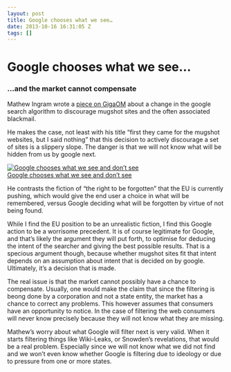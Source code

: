```yaml
---
layout: post
title: Google chooses what we see…
date: 2013-10-16 16:31:05 Z
tags: []
---
```

# Google chooses what we see…

### …and the market cannot compensate

Mathew Ingram wrote a [piece on GigaOM](http://gigaom.com/2013/10/07/first-they-came-for-the-mugshot-websites-but-i-said-nothing/) about a change in the google search algorithm to discourage mugshot sites and the often associated blackmail.

He makes the case, not least with his title “first they came for the mugshot websites, but I said nothing” that this decision to actively discourage a set of sites is a slippery slope. The danger is that we will not know what will be hidden from us by google next.

[![Google chooses what we see and don’t see](http://gigaom2.files.wordpress.com/2013/01/3766865469_bbe13b1578_z.jpg?w=300&h=225)  
Google chooses what we see and don’t see](http://gigaom.com/2013/10/07/first-they-came-for-the-mugshot-websites-but-i-said-nothing/)

He contrasts the fiction of “the right to be forgotten” that the EU is currently pushing, which would give the end user a choice in what will be remembered, versus Google deciding what will be forgotten by virtue of not being found.

While I find the EU position to be an unrealistic fiction, I find this Google action to be a worrisome precedent. It is of course legitimate for Google, and that’s likely the argument they will put forth, to optimise for deducing the intent of the searcher and giving the best possible results. That is a specious argument though, because whether mugshot sites fit that intent depends on an assumption about intent that is decided on by google. Ultimately, it’s a decision that is made.

The real issue is that the market cannot possibly have a chance to compensate. Usually, one would make the claim that since the filtering is beong done by a corporation and not a state entity, the market has a chance to correct any problems. This however assumes that consumers have an opportunity to notice. In the case of filtering the web consumers will never know precisely because they will not know what they are missing.

Mathew’s worry about what Google will filter next is very valid. When it starts filtering things like Wiki-Leaks, or Snowden’s revelations, that would be a real problem. Especially since we will not know what we did not find and we won’t even know whether Google is filtering due to ideology or due to pressure from one or more states.
